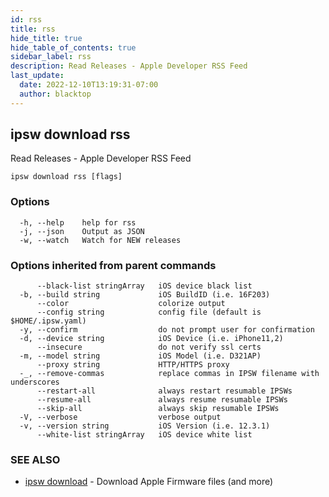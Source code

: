 ```yaml
---
id: rss
title: rss
hide_title: true
hide_table_of_contents: true
sidebar_label: rss
description: Read Releases - Apple Developer RSS Feed
last_update:
  date: 2022-12-10T13:19:31-07:00
  author: blacktop
---
```

## ipsw download rss

Read Releases - Apple Developer RSS Feed

```
ipsw download rss [flags]
```

### Options

```
  -h, --help    help for rss
  -j, --json    Output as JSON
  -w, --watch   Watch for NEW releases
```

### Options inherited from parent commands

```
      --black-list stringArray   iOS device black list
  -b, --build string             iOS BuildID (i.e. 16F203)
      --color                    colorize output
      --config string            config file (default is $HOME/.ipsw.yaml)
  -y, --confirm                  do not prompt user for confirmation
  -d, --device string            iOS Device (i.e. iPhone11,2)
      --insecure                 do not verify ssl certs
  -m, --model string             iOS Model (i.e. D321AP)
      --proxy string             HTTP/HTTPS proxy
  -_, --remove-commas            replace commas in IPSW filename with underscores
      --restart-all              always restart resumable IPSWs
      --resume-all               always resume resumable IPSWs
      --skip-all                 always skip resumable IPSWs
  -V, --verbose                  verbose output
  -v, --version string           iOS Version (i.e. 12.3.1)
      --white-list stringArray   iOS device white list
```

### SEE ALSO

* [ipsw download](/docs/cli/ipsw/download)	 - Download Apple Firmware files (and more)

